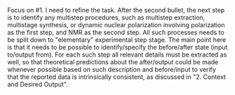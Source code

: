 Focus on #1. I need to refine the task. After the second bullet, the next step is to identify any multistep procedures, such as multistep extraction, multistage synthesis, or dynamic nuclear polarization involving polarization as the first step, and NMR as the second step. All such processes needs to be split down to "elementary" experimental step stage. The main point here is that it needs to be possible to identify/specify the before/after state (input to/output from). For each such step all relevant details must be extracted as well, so that theoretical predictions about the after/output could be made whenever possible based on such description and before/input to verify that the reported data is intrinsically consistent, as discussed in "2. Context and Desired Output".